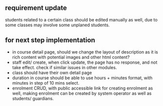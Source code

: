 ## requirement update
students related to a certain class should be edited manually as well, due to some classes may involve some unplaned students. 

## for next step implementation 
- in course detail page, should we change the layout of description as it is rich content with potential images and other html content?
- staff edit/ create, when click update, the page has no response, and not take effect. check if similar issues in other modules. 
- class should have their own detail page
- duration in course should be able to use hours + minutes format, with minutes in step of 10 mins select.
- enrolment CRUD, with public accessible link for creating enrolment as well, making enrolment can be created by system operator as well as students/ guardians. 

